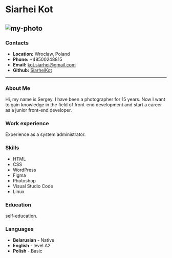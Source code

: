 # Siarhei Kot

## ![my-photo](https://sergeykot.by/wp-content/uploads/2018/09/SergeyKot.jpg)

### Contacts

- **Location:** Wroclaw, Poland
- **Phone:** +48500248815
- **Email:** kot.siarhei@gmail.com
- **Github:** [SiarheiKot](https://github.com/siarheikot)

---

### About Me

Hi, my name is Sergey. I have been a photographer for 15 years. Now I want to gain knowledge in the field of front-end development and start a career as a junior front-end developer.

### Work experience

Experience as a system administrator.

### Skills

- HTML
- CSS
- WordPress
- Figma
- Photoshop
- Visual Studio Code
- Linux

### Education

self-education.

### Languages

- **Belarusian** - Native
- **English** - level A2
- **Polish** - Basic
